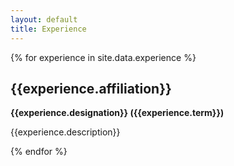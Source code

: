 ```yaml
---
layout: default
title: Experience
---
```

{% for experience in site.data.experience %}
## {{experience.affiliation}}
**{{experience.designation}} ({{experience.term}})**

{{experience.description}}

{% endfor %}